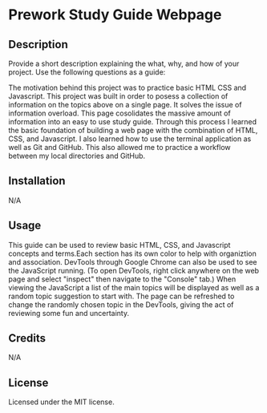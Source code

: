 # Prework Study Guide Webpage

## Description

Provide a short description explaining the what, why, and how of your project. Use the following questions as a guide:

The motivation behind this project was to practice basic HTML CSS and Javascript.
This project was built in order to posess a collection of information on the topics above on a single page. It solves the issue of information overload. This page cosolidates the massive amount of information into an easy to use study guide.
Through this process I learned the basic foundation of building a web page with the combination of HTML, CSS, and Javascript. I also learned how to use the terminal application as well as Git and GitHub. This also allowed me to practice a workflow between my local directories and GitHub.

## Installation

N/A

## Usage

This guide can be used to review basic HTML, CSS, and Javascript concepts and terms.Each section has its own color to help with organiztion and association. DevTools through Google Chrome can also be used to see the JavaScript running. (To open DevTools, right click anywhere on the web page and select "inspect" then navigate to the "Console" tab.) When viewing the JavaScript a list of the main topics will be displayed as well as a random topic suggestion to start with. The page can be refreshed to change the randomly chosen topic in the DevTools, giving the act of reviewing some fun and uncertainty. 

## Credits

N/A

## License

Licensed under the MIT license.

